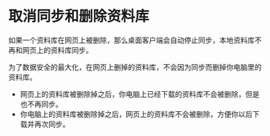 # 取消同步和删除资料库

如果一个资料库在网页上被删除，那么桌面客户端会自动停止同步，本地资料库不再和网页上的资料库同步。

为了数据安全的最大化，在网页上删掉的资料库，不会因为同步而删掉你电脑里的资料库。

* 网页上的资料库被删除掉之后，你电脑上已经下载的资料库不会被删除，但是也不再同步。
* 你电脑上的资料库被删除掉之后，网页上的资料库不会被删除，方便你以后下载并再次同步。

